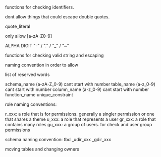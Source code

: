 functions for checking identifiers.

dont allow things that could escape double quotes. 

quote_literal

only allow [a-zA-Z0-9]

ALPHA  DIGIT  "-" / "." / "_" / "~"

functions for checking valid string and escaping

naming convention in order to allow

list of reserved words

schema_name (a-zA-Z_0-9) cant start with number
table_name  (a-z_0-9) cant start with number
column_name (a-z_0-9) cant start with number
function_name
unique_constraint


role naming conventions:

r_xxx: a role that is for permissions. generally a singler permission or one that shares a theme
u_xxx: a role that represents a user
gr_xxx: a role that contains many roles
gu_xxx: a group of users. for check and user group permissions


schema naming convention: tbd
_udir_xxx
_gdir_xxx

moving tables and changing owners
